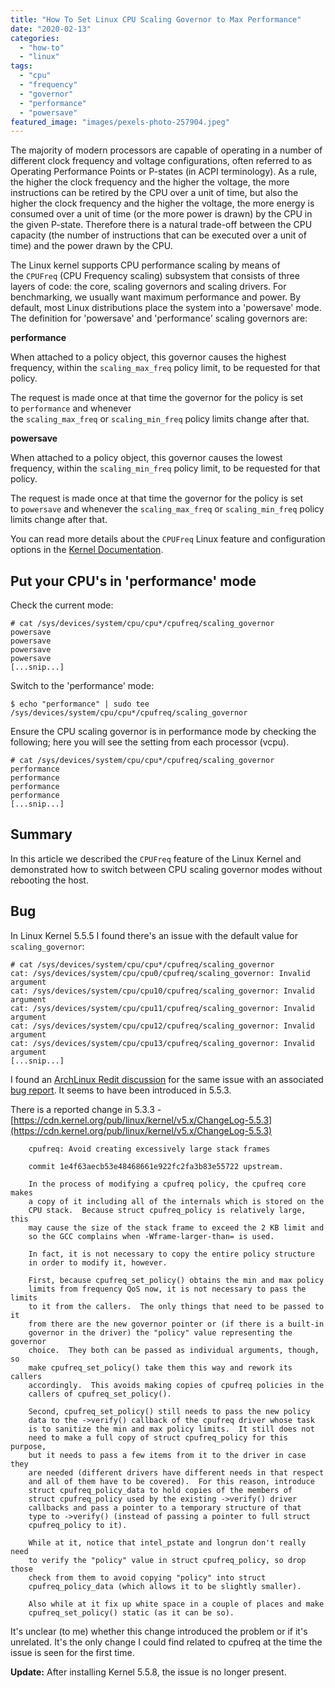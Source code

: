 ```yaml
---
title: "How To Set Linux CPU Scaling Governor to Max Performance"
date: "2020-02-13"
categories: 
  - "how-to"
  - "linux"
tags: 
  - "cpu"
  - "frequency"
  - "governor"
  - "performance"
  - "powersave"
featured_image: "images/pexels-photo-257904.jpeg"
---
```


The majority of modern processors are capable of operating in a number of different clock frequency and voltage configurations, often referred to as Operating Performance Points or P-states (in ACPI terminology). As a rule, the higher the clock frequency and the higher the voltage, the more instructions can be retired by the CPU over a unit of time, but also the higher the clock frequency and the higher the voltage, the more energy is consumed over a unit of time (or the more power is drawn) by the CPU in the given P-state. Therefore there is a natural trade-off between the CPU capacity (the number of instructions that can be executed over a unit of time) and the power drawn by the CPU.

The Linux kernel supports CPU performance scaling by means of the `CPUFreq` (CPU Frequency scaling) subsystem that consists of three layers of code: the core, scaling governors and scaling drivers. For benchmarking, we usually want maximum performance and power. By default, most Linux distributions place the system into a 'powersave' mode. The definition for 'powersave' and 'performance' scaling governors are:

**performance**

When attached to a policy object, this governor causes the highest frequency, within the `scaling_max_freq` policy limit, to be requested for that policy.

The request is made once at that time the governor for the policy is set to `performance` and whenever the `scaling_max_freq` or `scaling_min_freq` policy limits change after that.

**powersave**

When attached to a policy object, this governor causes the lowest frequency, within the `scaling_min_freq` policy limit, to be requested for that policy.

The request is made once at that time the governor for the policy is set to `powersave` and whenever the `scaling_max_freq` or `scaling_min_freq` policy limits change after that.

You can read more details about the `CPUFreq` Linux feature and configuration options in the [Kernel Documentation](https://www.kernel.org/doc/html/latest/admin-guide/pm/cpufreq.html).

## Put your CPU's in 'performance' mode

Check the current mode:

```
# cat /sys/devices/system/cpu/cpu*/cpufreq/scaling_governor
powersave
powersave
powersave
powersave
[...snip...]
```

Switch to the 'performance' mode:

```
$ echo "performance" | sudo tee /sys/devices/system/cpu/cpu*/cpufreq/scaling_governor
```

Ensure the CPU scaling governor is in performance mode by checking the following; here you will see the setting from each processor (vcpu).

```
# cat /sys/devices/system/cpu/cpu*/cpufreq/scaling_governor
performance
performance
performance
performance
[...snip...]
```

## Summary

In this article we described the `CPUFreq` feature of the Linux Kernel and demonstrated how to switch between CPU scaling governor modes without rebooting the host.

## Bug

In Linux Kernel 5.5.5 I found there's an issue with the default value for `scaling_governor`:

```
# cat /sys/devices/system/cpu/cpu*/cpufreq/scaling_governor
cat: /sys/devices/system/cpu/cpu0/cpufreq/scaling_governor: Invalid argument
cat: /sys/devices/system/cpu/cpu10/cpufreq/scaling_governor: Invalid argument
cat: /sys/devices/system/cpu/cpu11/cpufreq/scaling_governor: Invalid argument
cat: /sys/devices/system/cpu/cpu12/cpufreq/scaling_governor: Invalid argument
cat: /sys/devices/system/cpu/cpu13/cpufreq/scaling_governor: Invalid argument
[...snip...]
```

I found an [ArchLinux Redit discussion](https://www.reddit.com/r/archlinux/comments/f5bqpy/kernel_553_breaks_cpupower/) for the same issue with an associated [bug report](https://bugs.archlinux.org/task/65543). It seems to have been introduced in 5.5.3.

There is a reported change in 5.3.3 - [https://cdn.kernel.org/pub/linux/kernel/v5.x/ChangeLog-5.5.3](https://cdn.kernel.org/pub/linux/kernel/v5.x/ChangeLog-5.5.3)

```
    cpufreq: Avoid creating excessively large stack frames
    
    commit 1e4f63aecb53e48468661e922fc2fa3b83e55722 upstream.
    
    In the process of modifying a cpufreq policy, the cpufreq core makes
    a copy of it including all of the internals which is stored on the
    CPU stack.  Because struct cpufreq_policy is relatively large, this
    may cause the size of the stack frame to exceed the 2 KB limit and
    so the GCC complains when -Wframe-larger-than= is used.
    
    In fact, it is not necessary to copy the entire policy structure
    in order to modify it, however.
    
    First, because cpufreq_set_policy() obtains the min and max policy
    limits from frequency QoS now, it is not necessary to pass the limits
    to it from the callers.  The only things that need to be passed to it
    from there are the new governor pointer or (if there is a built-in
    governor in the driver) the "policy" value representing the governor
    choice.  They both can be passed as individual arguments, though, so
    make cpufreq_set_policy() take them this way and rework its callers
    accordingly.  This avoids making copies of cpufreq policies in the
    callers of cpufreq_set_policy().
    
    Second, cpufreq_set_policy() still needs to pass the new policy
    data to the ->verify() callback of the cpufreq driver whose task
    is to sanitize the min and max policy limits.  It still does not
    need to make a full copy of struct cpufreq_policy for this purpose,
    but it needs to pass a few items from it to the driver in case they
    are needed (different drivers have different needs in that respect
    and all of them have to be covered).  For this reason, introduce
    struct cpufreq_policy_data to hold copies of the members of
    struct cpufreq_policy used by the existing ->verify() driver
    callbacks and pass a pointer to a temporary structure of that
    type to ->verify() (instead of passing a pointer to full struct
    cpufreq_policy to it).
    
    While at it, notice that intel_pstate and longrun don't really need
    to verify the "policy" value in struct cpufreq_policy, so drop those
    check from them to avoid copying "policy" into struct
    cpufreq_policy_data (which allows it to be slightly smaller).
    
    Also while at it fix up white space in a couple of places and make
    cpufreq_set_policy() static (as it can be so).
```

It's unclear (to me) whether this change introduced the problem or if it's unrelated. It's the only change I could find related to cpufreq at the time the issue is seen for the first time.

**Update:** After installing Kernel 5.5.8, the issue is no longer present.
